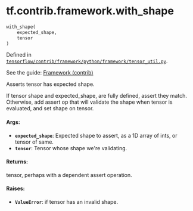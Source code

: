 <div itemscope itemtype="http://developers.google.com/ReferenceObject">
<meta itemprop="name" content="tf.contrib.framework.with_shape" />
</div>

# tf.contrib.framework.with_shape

``` python
with_shape(
    expected_shape,
    tensor
)
```



Defined in [`tensorflow/contrib/framework/python/framework/tensor_util.py`](https://www.tensorflow.org/code/tensorflow/contrib/framework/python/framework/tensor_util.py).

See the guide: [Framework (contrib)](../../../../../api_guides/python/contrib.framework.md)

Asserts tensor has expected shape.

If tensor shape and expected_shape, are fully defined, assert they match.
Otherwise, add assert op that will validate the shape when tensor is
evaluated, and set shape on tensor.

#### Args:

* <b>`expected_shape`</b>: Expected shape to assert, as a 1D array of ints, or tensor
      of same.
* <b>`tensor`</b>: Tensor whose shape we're validating.

#### Returns:

tensor, perhaps with a dependent assert operation.

#### Raises:

* <b>`ValueError`</b>: if tensor has an invalid shape.